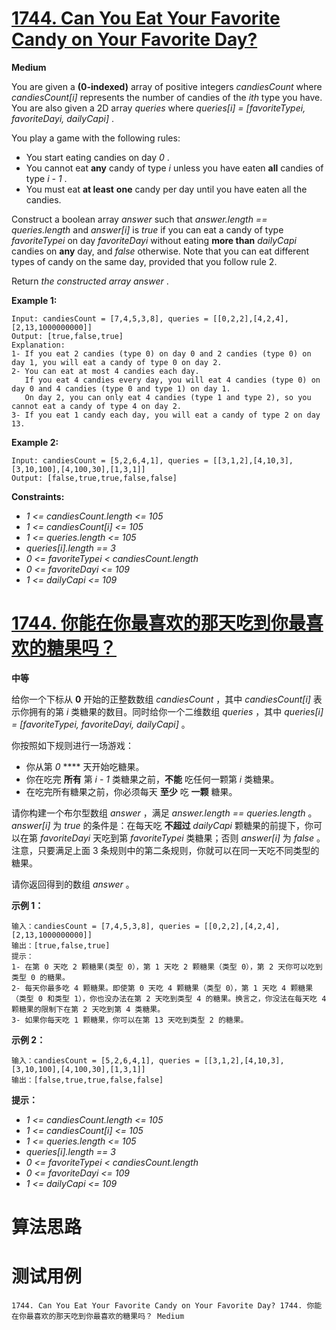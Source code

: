# [1744. Can You Eat Your Favorite Candy on Your Favorite Day?][enTitle]

**Medium**

You are given a **(0-indexed)**  array of positive integers  *candiesCount*  where  *candiesCount[i]*  represents the number of candies of the  *ith*  type you have. You are also given a 2D array  *queries*  where  *queries[i] = [favoriteTypei, favoriteDayi, dailyCapi]* .

You play a game with the following rules:

- You start eating candies on day  *0* . 
- You cannot eat **any**  candy of type  *i*  unless you have eaten **all**  candies of type  *i - 1* . 
- You must eat **at least**  **one**  candy per day until you have eaten all the candies.

Construct a boolean array  *answer*  such that  *answer.length == queries.length*  and  *answer[i]*  is  *true*  if you can eat a candy of type  *favoriteTypei*  on day  *favoriteDayi*  without eating **more than**   *dailyCapi*  candies on **any**  day, and  *false*  otherwise. Note that you can eat different types of candy on the same day, provided that you follow rule 2.

Return  *the constructed array*  *answer* .



**Example 1:** 

```
Input: candiesCount = [7,4,5,3,8], queries = [[0,2,2],[4,2,4],[2,13,1000000000]]
Output: [true,false,true]
Explanation:
1- If you eat 2 candies (type 0) on day 0 and 2 candies (type 0) on day 1, you will eat a candy of type 0 on day 2.
2- You can eat at most 4 candies each day.
   If you eat 4 candies every day, you will eat 4 candies (type 0) on day 0 and 4 candies (type 0 and type 1) on day 1.
   On day 2, you can only eat 4 candies (type 1 and type 2), so you cannot eat a candy of type 4 on day 2.
3- If you eat 1 candy each day, you will eat a candy of type 2 on day 13.

```

**Example 2:** 

```
Input: candiesCount = [5,2,6,4,1], queries = [[3,1,2],[4,10,3],[3,10,100],[4,100,30],[1,3,1]]
Output: [false,true,true,false,false]

```



**Constraints:** 

-  *1 <= candiesCount.length <= 105*  
-  *1 <= candiesCount[i] <= 105*  
-  *1 <= queries.length <= 105*  
-  *queries[i].length == 3*  
-  *0 <= favoriteTypei < candiesCount.length*  
-  *0 <= favoriteDayi <= 109*  
-  *1 <= dailyCapi <= 109* 


# [1744. 你能在你最喜欢的那天吃到你最喜欢的糖果吗？][cnTitle]

**中等**

给你一个下标从 **0**  开始的正整数数组  *candiesCount*  ，其中  *candiesCount[i]*  表示你拥有的第  *i*  类糖果的数目。同时给你一个二维数组  *queries*  ，其中  *queries[i] = [favoriteTypei, favoriteDayi, dailyCapi]*  。

你按照如下规则进行一场游戏：

- 你从第  *0* **** 天开始吃糖果。 
- 你在吃完 **所有**  第  *i - 1*  类糖果之前，**不能**  吃任何一颗第  *i*  类糖果。 
- 在吃完所有糖果之前，你必须每天 **至少**  吃 **一颗**  糖果。

请你构建一个布尔型数组  *answer*  ，满足  *answer.length == queries.length*  。 *answer[i]*  为  *true*  的条件是：在每天吃 **不超过**   *dailyCapi* <sub> </sub>颗糖果的前提下，你可以在第  *favoriteDayi*  天吃到第  *favoriteTypei*  类糖果；否则  *answer[i]*  为  *false*  。注意，只要满足上面 3 条规则中的第二条规则，你就可以在同一天吃不同类型的糖果。

请你返回得到的数组 *answer*  。



**示例 1：** 

```
输入：candiesCount = [7,4,5,3,8], queries = [[0,2,2],[4,2,4],[2,13,1000000000]]
输出：[true,false,true]
提示：
1- 在第 0 天吃 2 颗糖果(类型 0），第 1 天吃 2 颗糖果（类型 0），第 2 天你可以吃到类型 0 的糖果。
2- 每天你最多吃 4 颗糖果。即使第 0 天吃 4 颗糖果（类型 0），第 1 天吃 4 颗糖果（类型 0 和类型 1），你也没办法在第 2 天吃到类型 4 的糖果。换言之，你没法在每天吃 4 颗糖果的限制下在第 2 天吃到第 4 类糖果。
3- 如果你每天吃 1 颗糖果，你可以在第 13 天吃到类型 2 的糖果。

```

**示例 2：** 

```
输入：candiesCount = [5,2,6,4,1], queries = [[3,1,2],[4,10,3],[3,10,100],[4,100,30],[1,3,1]]
输出：[false,true,true,false,false]

```



**提示：** 

-  *1 <= candiesCount.length <= 105*  
-  *1 <= candiesCount[i] <= 105*  
-  *1 <= queries.length <= 105*  
-  *queries[i].length == 3*  
-  *0 <= favoriteTypei < candiesCount.length*  
-  *0 <= favoriteDayi <= 109*  
-  *1 <= dailyCapi <= 109* 




# 算法思路

# 测试用例
```
1744. Can You Eat Your Favorite Candy on Your Favorite Day? 1744. 你能在你最喜欢的那天吃到你最喜欢的糖果吗？ Medium
```

[enTitle]: https://leetcode.com/problems/can-you-eat-your-favorite-candy-on-your-favorite-day/
[cnTitle]: https://leetcode-cn.com/problems/can-you-eat-your-favorite-candy-on-your-favorite-day/
